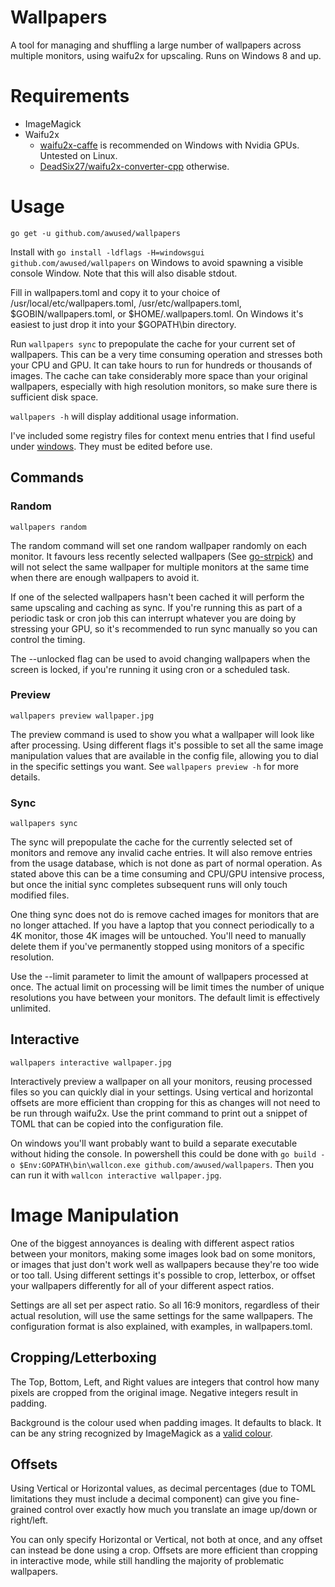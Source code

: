 Wallpapers
==========

A tool for managing and shuffling a large number of wallpapers across multiple monitors, using waifu2x for upscaling. Runs on Windows 8 and up.

<!-- TODO - And Linux, but with what limitations? -->

# Requirements

* ImageMagick
* Waifu2x
    * [waifu2x-caffe](https://github.com/lltcggie/waifu2x-caffe) is recommended on Windows with Nvidia GPUs. Untested on Linux.
    * [DeadSix27/waifu2x-converter-cpp](https://github.com/DeadSix27/waifu2x-converter-cpp) otherwise.

# Usage

`go get -u github.com/awused/wallpapers`

Install with `go install -ldflags -H=windowsgui github.com/awused/wallpapers` on Windows to avoid spawning a visible console Window. Note that this will also disable stdout. <!-- TODO - include windows registry hacks in this repo -->

Fill in wallpapers.toml and copy it to your choice of /usr/local/etc/wallpapers.toml, /usr/etc/wallpapers.toml, $GOBIN/wallpapers.toml, or $HOME/.wallpapers.toml. On Windows it's easiest to just drop it into your $GOPATH\bin directory.

Run `wallpapers sync` to prepopulate the cache for your current set of wallpapers. This can be a very time consuming operation and stresses both your CPU and GPU. It can take hours to run for hundreds or thousands of images. The cache can take considerably more space than your original wallpapers, especially with high resolution monitors, so make sure there is sufficient disk space.

`wallpapers -h` will display additional usage information.

I've included some registry files for context menu entries that I find useful under [windows](windows). They must be edited before use.

## Commands
### Random

`wallpapers random`

The random command will set one random wallpaper randomly on each monitor. It favours less recently selected wallpapers (See [go-strpick](https://github.com/awused/go-strpick)) and will not select the same wallpaper for multiple monitors at the same time when there are enough wallpapers to avoid it.

If one of the selected wallpapers hasn't been cached it will perform the same upscaling and caching as sync. If you're running this as part of a periodic task or cron job this can interrupt whatever you are doing by stressing your GPU, so it's recommended to run sync manually so you can control the timing.

The --unlocked flag can be used to avoid changing wallpapers when the screen is locked, if you're running it using cron or a scheduled task.

### Preview

`wallpapers preview wallpaper.jpg`

The preview command is used to show you what a wallpaper will look like after processing. Using different flags it's possible to set all the same image manipulation values that are available in the config file, allowing you to dial in the specific settings you want. See `wallpapers preview -h` for more details.


### Sync

`wallpapers sync`

The sync will prepopulate the cache for the currently selected set of monitors and remove any invalid cache entries. It will also remove entries from the usage database, which is not done as part of normal operation. As stated above this can be a time consuming and CPU/GPU intensive process, but once the initial sync completes subsequent runs will only touch modified files.

One thing sync does not do is remove cached images for monitors that are no longer attached. If you have a laptop that you connect periodically to a 4K monitor, those 4K images will be untouched. You'll need to manually delete them if you've permanently stopped using monitors of a specific resolution.

Use the --limit parameter to limit the amount of wallpapers processed at once. The actual limit on processing will be limit times the number of unique resolutions you have between your monitors. The default limit is effectively unlimited.


## Interactive

`wallpapers interactive wallpaper.jpg`

Interactively preview a wallpaper on all your monitors, reusing processed files so you can quickly dial in your settings. Using vertical and horizontal offsets are more efficient than cropping for this as changes will not need to be run through waifu2x. Use the print command to print out a snippet of TOML that can be copied into the configuration file.

On windows you'll want probably want to build a separate executable without hiding the console. In powershell this could be done with `go build -o $Env:GOPATH\bin\wallcon.exe github.com/awused/wallpapers`. Then you can run it with `wallcon interactive wallpaper.jpg`.


# Image Manipulation

One of the biggest annoyances is dealing with different aspect ratios between your monitors, making some images look bad on some monitors, or images that just don't work well as wallpapers because they're too wide or too tall. Using different settings it's possible to crop, letterbox, or offset your wallpapers differently for all of your different aspect ratios.

Settings are all set per aspect ratio. So all 16:9 monitors, regardless of their actual resolution, will use the same settings for the same wallpapers. The configuration format is also explained, with examples, in wallpapers.toml.


## Cropping/Letterboxing
The Top, Bottom, Left, and Right values are integers that control how many pixels are cropped from the original image. Negative integers result in padding.

Background is the colour used when padding images. It defaults to black. It can be any string recognized by ImageMagick as a [valid colour](https://www.imagemagick.org/script/color.php).


## Offsets
Using Vertical or Horizontal values, as decimal percentages (due to TOML limitations they must include a decimal component) can give you fine-grained control over exactly how much you translate an image up/down or right/left.

You can only specify Horizontal or Vertical, not both at once, and any offset can instead be done using a crop. Offsets are more efficient than cropping in interactive mode, while still handling the majority of problematic wallpapers.

